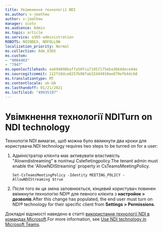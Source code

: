```yaml
---
title: Увімкнення технології NDI
ms.author: v-jmathew
author: v-jmathew
manager: scotv
ms.audience: Admin
ms.topic: article
ms.service: o365-administration
ROBOTS: NOINDEX, NOFOLLOW
localization_priority: Normal
ms.collection: Adm_O365
ms.custom:
- "9004403"
- "7947"
ms.openlocfilehash: ea694898baffa50fca71957175eba3664dece44e
ms.sourcegitcommit: 112f18dce8257b98fab32d44910ee879efb44cb8
ms.translationtype: MT
ms.contentlocale: uk-UA
ms.lasthandoff: 01/21/2021
ms.locfileid: "49935197"
---
```

# <a name="turn-on-ndi-technology"></a><span data-ttu-id="a13df-102">Увімкнення технології NDI</span><span class="sxs-lookup"><span data-stu-id="a13df-102">Turn on NDI technology</span></span>

<span data-ttu-id="a13df-103">Технологія NDI вимагає, щоб можна було ввімкнути два кроки для користувача.</span><span class="sxs-lookup"><span data-stu-id="a13df-103">NDI technology requires two steps to be turned on for a user:</span></span>

1. <span data-ttu-id="a13df-104">Адміністратор клієнта має активувати властивість "Alowndistreaming" в політиці Cstefietingpolicy.</span><span class="sxs-lookup"><span data-stu-id="a13df-104">The tenant admin must enable the 'AllowNDIStreaming' property in CsTeamsMeetingPolicy.</span></span>

    `Set-CsTeamsMeetingPolicy -Identity MEETING_POLICY -AllowNDIStreaming $true`

2. <span data-ttu-id="a13df-105">Після того як ця зміна заповнюється, кінцевий користувач повинен ввімкнути технологію NDI® для певного клієнта з **настройок > дозволів**.</span><span class="sxs-lookup"><span data-stu-id="a13df-105">After this change has populated, the end user must turn on NDI® technology for their specific client from **Settings > Permissions**.</span></span>

<span data-ttu-id="a13df-106">Докладні відомості наведено в статті [використання технології NDI в командах Microsoft](https://docs.microsoft.com/microsoftteams/use-ndi-in-meetings).</span><span class="sxs-lookup"><span data-stu-id="a13df-106">For more information, see [Use NDI technology in Microsoft Teams](https://docs.microsoft.com/microsoftteams/use-ndi-in-meetings).</span></span>
